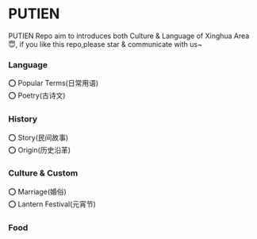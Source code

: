# PUTIEN

PUTIEN Repo aim to introduces both Culture & Language of Xinghua Area 😇, if you like this repo,please star & communicate with us~ 

### Language   
⭕️ Popular Terms(日常用语)         
⭕️ Poetry(古诗文)


### History
⭕️ Story(民间故事)           
⭕️ Origin(历史沿革)   

### Culture & Custom   
⭕️ Marriage(婚俗)             
⭕️ Lantern Festival(元宵节)

### Food
